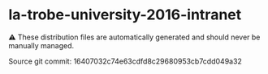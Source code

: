 # la-trobe-university-2016-intranet

:warning: These distribution files are automatically generated and should never be manually managed.

Source git commit: 16407032c74e63cdfd8c29680953cb7cdd049a32
